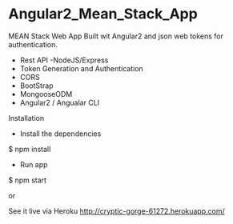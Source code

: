 # Angular2_Mean_Stack_App
MEAN Stack Web App Built wit Angular2 and json web tokens for authentication.

- Rest API -NodeJS/Express
- Token Generation and Authentication 
- CORS
- BootStrap
- MongooseODM
- Angular2 / Angualar CLI
 
Installation

- Install the dependencies

$ npm install

- Run app

$ npm start

or 

See it live via Heroku
http://cryptic-gorge-61272.herokuapp.com/
